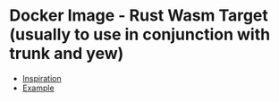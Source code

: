 # Docker Image - Rust Wasm Target (usually to use in conjunction with trunk and yew)

- [Inspiration](https://github.com/volf52/rust-musl-builder)
- [Example]()
